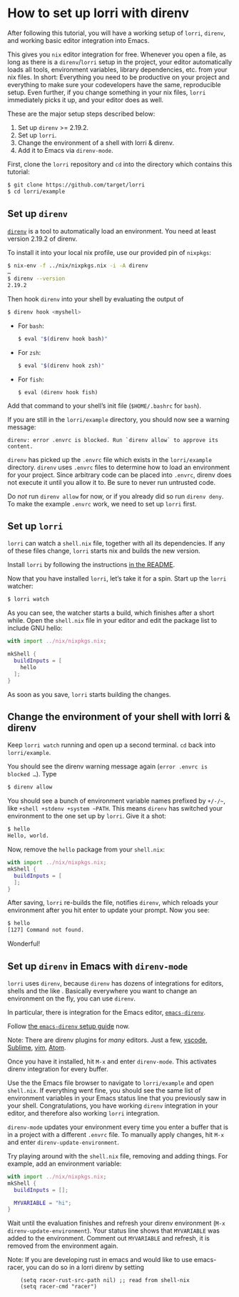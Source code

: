 # How to set up lorri with direnv

After following this tutorial, you will have a working setup of
`lorri`, `direnv`, and working basic editor integration into Emacs.

This gives you `nix` editor integration for free. Whenever you open
a file, as long as there is a `direnv`/`lorri` setup in the project,
your editor automatically loads all tools, environment variables,
library dependencies, etc. from your nix files. In short: Everything
you need to be productive on your project and everything to make sure
your codevelopers have the same, reproducible setup.
Even further, if you change something in your nix files, `lorri`
immediately picks it up, and your editor does as well.

These are the major setup steps described below:

1. Set up `direnv` >= 2.19.2.
1. Set up `lorri`.
1. Change the environment of a shell with lorri & direnv.
1. Add it to Emacs via `direnv-mode`.

First, clone the `lorri` repository and `cd` into the directory which
contains this tutorial:

```bash
$ git clone https://github.com/target/lorri
$ cd lorri/example
```


## Set up `direnv`

[`direnv`](https://direnv.net/) is a tool to automatically load an
environment. You need at least version 2.19.2 of direnv.

To install it into your local nix profile, use our provided pin of
`nixpkgs`:

```bash
$ nix-env -f ../nix/nixpkgs.nix -i -A direnv
…
$ direnv --version
2.19.2
```

Then hook `direnv` into your shell by evaluating the output of

```bash
$ direnv hook <myshell>
```

* For `bash`:
  ```bash
  $ eval "$(direnv hook bash)"
  ```

* For `zsh`:
  ```zsh
  $ eval "$(direnv hook zsh)"
  ```

* For `fish`:
  ```fish
  $ eval (direnv hook fish)
  ```

Add that command to your shell’s init file (`$HOME/.bashrc` for `bash`).

If you are still in the `lorri/example` directory, you should now see
a warning message:

```
direnv: error .envrc is blocked. Run `direnv allow` to approve its content.
```

`direnv` has picked up the `.envrc` file which exists in the
`lorri/example` directory. `direnv` uses `.envrc` files to determine
how to load an environment for your project. Since arbitrary code can
be placed into `.envrc`, direnv does not execute it until you allow it
to. Be sure to never run untrusted code.

Do *not* run `direnv allow` for now, or if you already did so run
`direnv deny`. To make the example `.envrc` work, we need to set up
`lorri` first.

## Set up `lorri`

`lorri` can watch a `shell.nix` file, together with all its
dependencies. If any of these files change, `lorri` starts nix and
builds the new version.

Install `lorri` by following the instructions [in the
README](../README.md#install).

Now that you have installed `lorri`, let’s take it for a spin.
Start up the `lorri` watcher:

```bash
$ lorri watch
```

As you can see, the watcher starts a build, which finishes after a
short while.
Open the `shell.nix` file in your editor and edit the package list to
include GNU hello:

```nix
with import ../nix/nixpkgs.nix;

mkShell {
  buildInputs = [
    hello
  ];
}
```

As soon as you save, `lorri` starts building the changes.


## Change the environment of your shell with lorri & direnv

Keep `lorri watch` running and open up a second terminal. `cd` back
into `lorri/example`.

You should see the direnv warning message again (`error .envrc is
blocked …`). Type

```bash
$ direnv allow
```

You should see a bunch of environment variable names prefixed by
`+/-/~`, like `+shell +stdenv +system ~PATH`. This means `direnv` has
switched your environment to the one set up by `lorri`. Give it a
shot:

```bash
$ hello
Hello, world.
```

Now, remove the `hello` package from your `shell.nix`:

```nix
with import ../nix/nixpkgs.nix;
mkShell {
  buildInputs = [
  ];
}
```

After saving, `lorri` re-builds the file, notifies `direnv`,
which reloads your environment after you hit enter to update
your prompt. Now you see:

```bash
$ hello
[127] Command not found.
```

Wonderful!


## Set up `direnv` in Emacs with `direnv-mode`

`lorri` uses `direnv`, because `direnv` has dozens of integrations for
editors, shells and the like . Basically everywhere you want to change
an environment on the fly, you can use `direnv`.

In particular, there is integration for the Emacs editor,
[`emacs-direnv`](https://github.com/wbolster/emacs-direnv).

Follow [the `emacs-direnv` setup
guide](https://github.com/wbolster/emacs-direnv/blob/master/README.rst)
now.

Note: There are direnv plugins for _many_ editors. Just a few,
[vscode](https://github.com/direnv/direnv/wiki/VSCode),
[Sublime](https://github.com/zchee/sublime-direnv),
[vim](https://github.com/direnv/direnv.vim),
[Atom](https://atom.io/packages/000-project-shell-env).


Once you have it installed, hit `M-x` and enter `direnv-mode`.
This activates direnv integration for every buffer.

Use the the Emacs file browser to navigate to `lorri/example` and open
`shell.nix`. If everything went fine, you should see the same list
of environment variables in your Emacs status line that you previously
saw in your shell.
Congratulations, you have working `direnv` integration in your editor,
and therefore also working `lorri` integration.

`direnv-mode` updates your environment every time you enter a buffer
that is in a project with a different `.envrc` file. To manually
apply changes, hit `M-x` and enter `direnv-update-environment`.

Try playing around with the `shell.nix` file, removing and adding
things. For example, add an environment variable:

```nix
with import ../nix/nixpkgs.nix;
mkShell {
  buildInputs = [];

  MYVARIABLE = "hi";
}
```

Wait until the evaluation finishes and refresh your direnv environment
(`M-x direnv-update-environment`). Your status line shows that
`MYVARIABLE` was added to the environment.
Comment out `MYVARIABLE` and refresh, it is removed from the
environment again.

Note: If you are developing rust in emacs and would like to use
emacs-racer, you can do so in a lorri direnv by setting
```elisp
    (setq racer-rust-src-path nil) ;; read from shell-nix
    (setq racer-cmd "racer")
```

